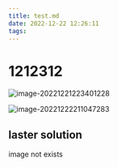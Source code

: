```yaml
---
title: test.md
date: 2022-12-22 12:26:11
tags:
---
```


# 1212312

![image-20221221223401228](C:\Users\l\AppData\Roaming\Typora\typora-user-images\image-20221221223401228.png)


![image-20221222211047283](C:\Users\l\AppData\Roaming\Typora\typora-user-images\image-20221222211047283.png)

## laster solution 

image not exists 

